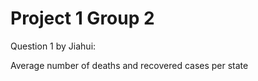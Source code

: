 # Project 1 Group 2

Question 1 by Jiahui: 

Average number of deaths and recovered cases per state
